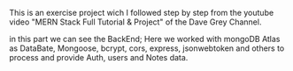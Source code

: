This is an exercise project wich I followed step by step from the youtube video "MERN Stack Full Tutorial & Project" of the Dave Grey Channel.

in this part we can see the BackEnd; Here we worked with mongoDB Atlas as DataBate, Mongoose, bcrypt, cors, express, jsonwebtoken and others
to process and provide Auth, users and Notes data.